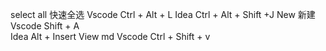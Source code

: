 select all  快速全选 Vscode Ctrl + Alt + L
                    Idea   Ctrl + Alt + Shift +J
New 新建  Vscode Shift + A            
          Idea  Alt + Insert
View md Vscode Ctrl + Shift + v

